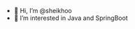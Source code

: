 - 👋 Hi, I’m @sheikhoo
- 👀 I’m interested in Java and SpringBoot
<!-- - 🌱 I’m currently learning ...
- 💞️ I’m looking to collaborate on ...
- 📫 How to reach me ... -->

<!---
sheikhoo/sheikhoo is a ✨ special ✨ repository because its `README.md` (this file) appears on your GitHub profile.
You can click the Preview link to take a look at your changes.
--->
